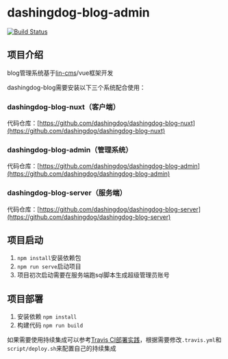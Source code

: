 # dashingdog-blog-admin
[![Build Status](https://travis-ci.com/dashingdog/dashingdog-blog-admin.svg?branch=master)](https://travis-ci.com/dashingdog/dashingdog-blog-admin)

## 项目介绍
blog管理系统基于[lin-cms](https://doc.cms.talelin.com/start/koa/)/vue框架开发

dashingdog-blog需要安装以下三个系统配合使用：
### dashingdog-blog-nuxt（客户端）
代码仓库：[https://github.com/dashingdog/dashingdog-blog-nuxt](https://github.com/dashingdog/dashingdog-blog-nuxt)
### dashingdog-blog-admin（管理系统）
代码仓库：[https://github.com/dashingdog/dashingdog-blog-admin](https://github.com/dashingdog/dashingdog-blog-admin)
### dashingdog-blog-server（服务端）
 代码仓库：[https://github.com/dashingdog/dashingdog-blog-server](https://github.com/dashingdog/dashingdog-blog-server)
## 项目启动
1. `npm install`安装依赖包 
2. `npm run serve`启动项目
3. 项目初次启动需要在服务端跑sql脚本生成超级管理员账号

## 项目部署
1. 安装依赖 `npm install`
2. 构建代码 `npm run build`

如果需要使用持续集成可以参考[Travis CI部署实践](https://www.dashingdog.cn/article/2)，根据需要修改`.travis.yml`和`script/deploy.sh`来配置自己的持续集成